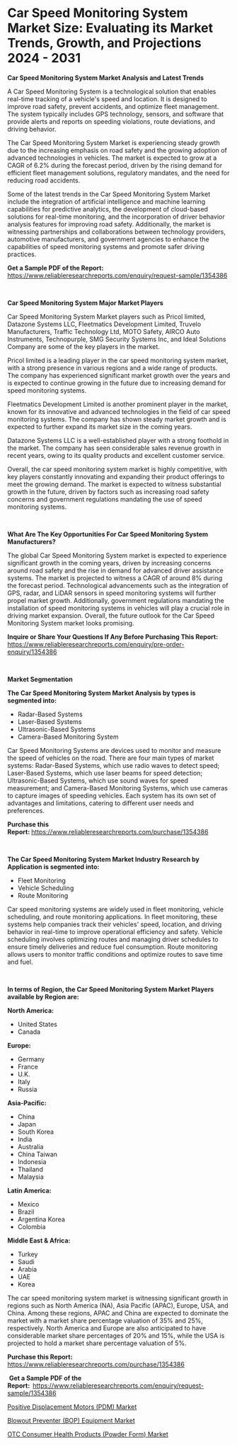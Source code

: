 <p><h1>Car Speed Monitoring System Market Size: Evaluating its Market Trends, Growth, and Projections 2024 - 2031</h1></p><p><strong>Car Speed Monitoring System Market Analysis and Latest Trends</strong></p>
<p><p>A Car Speed Monitoring System is a technological solution that enables real-time tracking of a vehicle's speed and location. It is designed to improve road safety, prevent accidents, and optimize fleet management. The system typically includes GPS technology, sensors, and software that provide alerts and reports on speeding violations, route deviations, and driving behavior.</p><p>The Car Speed Monitoring System Market is experiencing steady growth due to the increasing emphasis on road safety and the growing adoption of advanced technologies in vehicles. The market is expected to grow at a CAGR of 6.2% during the forecast period, driven by the rising demand for efficient fleet management solutions, regulatory mandates, and the need for reducing road accidents.</p><p>Some of the latest trends in the Car Speed Monitoring System Market include the integration of artificial intelligence and machine learning capabilities for predictive analytics, the development of cloud-based solutions for real-time monitoring, and the incorporation of driver behavior analysis features for improving road safety. Additionally, the market is witnessing partnerships and collaborations between technology providers, automotive manufacturers, and government agencies to enhance the capabilities of speed monitoring systems and promote safer driving practices.</p></p>
<p><strong>Get a Sample PDF of the Report:&nbsp;</strong> <a href="https://www.reliableresearchreports.com/enquiry/request-sample/1354386">https://www.reliableresearchreports.com/enquiry/request-sample/1354386</a></p>
<p>&nbsp;</p>
<p><strong>Car Speed Monitoring System Major Market Players</strong></p>
<p><p>Car Speed Monitoring System Market players such as Pricol limited, Datazone Systems LLC, Fleetmatics Development Limited, Truvelo Manufacturers, Traffic Technology Ltd, MOTO Safety, AIRCO Auto Instruments, Technopurple, SMG Security Systems Inc, and Ideal Solutions Company are some of the key players in the market.</p><p>Pricol limited is a leading player in the car speed monitoring system market, with a strong presence in various regions and a wide range of products. The company has experienced significant market growth over the years and is expected to continue growing in the future due to increasing demand for speed monitoring systems.</p><p>Fleetmatics Development Limited is another prominent player in the market, known for its innovative and advanced technologies in the field of car speed monitoring systems. The company has shown steady market growth and is expected to further expand its market size in the coming years.</p><p>Datazone Systems LLC is a well-established player with a strong foothold in the market. The company has seen considerable sales revenue growth in recent years, owing to its quality products and excellent customer service.</p><p>Overall, the car speed monitoring system market is highly competitive, with key players constantly innovating and expanding their product offerings to meet the growing demand. The market is expected to witness substantial growth in the future, driven by factors such as increasing road safety concerns and government regulations mandating the use of speed monitoring systems.</p></p>
<p>&nbsp;</p>
<p><strong>What Are The Key Opportunities For Car Speed Monitoring System Manufacturers?</strong></p>
<p><p>The global Car Speed Monitoring System market is expected to experience significant growth in the coming years, driven by increasing concerns around road safety and the rise in demand for advanced driver assistance systems. The market is projected to witness a CAGR of around 8% during the forecast period. Technological advancements such as the integration of GPS, radar, and LiDAR sensors in speed monitoring systems will further propel market growth. Additionally, government regulations mandating the installation of speed monitoring systems in vehicles will play a crucial role in driving market expansion. Overall, the future outlook for the Car Speed Monitoring System market looks promising.</p></p>
<p><strong>Inquire or Share Your Questions If Any Before Purchasing This Report:</strong> <a href="https://www.reliableresearchreports.com/enquiry/pre-order-enquiry/1354386">https://www.reliableresearchreports.com/enquiry/pre-order-enquiry/1354386</a></p>
<p>&nbsp;</p>
<p><strong>Market Segmentation</strong></p>
<p><strong>The Car Speed Monitoring System Market Analysis by types is segmented into:</strong></p>
<p><ul><li>Radar-Based Systems</li><li>Laser-Based Systems</li><li>Ultrasonic-Based Systems</li><li>Camera-Based Monitoring System</li></ul></p>
<p><p>Car Speed Monitoring Systems are devices used to monitor and measure the speed of vehicles on the road. There are four main types of market systems: Radar-Based Systems, which use radio waves to detect speed; Laser-Based Systems, which use laser beams for speed detection; Ultrasonic-Based Systems, which use sound waves for speed measurement; and Camera-Based Monitoring Systems, which use cameras to capture images of speeding vehicles. Each system has its own set of advantages and limitations, catering to different user needs and preferences.</p></p>
<p><strong>Purchase this Report:&nbsp;</strong><a href="https://www.reliableresearchreports.com/purchase/1354386">https://www.reliableresearchreports.com/purchase/1354386</a></p>
<p>&nbsp;</p>
<p><strong>The Car Speed Monitoring System Market Industry Research by Application is segmented into:</strong></p>
<p><ul><li>Fleet Monitoring</li><li>Vehicle Scheduling</li><li>Route Monitoring</li></ul></p>
<p><p>Car speed monitoring systems are widely used in fleet monitoring, vehicle scheduling, and route monitoring applications. In fleet monitoring, these systems help companies track their vehicles' speed, location, and driving behavior in real-time to improve operational efficiency and safety. Vehicle scheduling involves optimizing routes and managing driver schedules to ensure timely deliveries and reduce fuel consumption. Route monitoring allows users to monitor traffic conditions and optimize routes to save time and fuel.</p></p>
<p>&nbsp;</p>
<p><strong>In terms of Region, the Car Speed Monitoring System Market Players available by Region are:</strong></p>
<p>
    <p> <strong> North America: </strong>
        <ul>
            <li>United States</li>
            <li>Canada</li>
        </ul>
        </p> 
    <p> <strong> Europe: </strong>
        <ul>
            <li>Germany</li>
            <li>France</li>
            <li>U.K.</li>
            <li>Italy</li>
            <li>Russia</li>
        </ul>
        </p> 
    <p> <strong> Asia-Pacific: </strong>
        <ul>
            <li>China</li>
            <li>Japan</li>
            <li>South Korea</li>
            <li>India</li>
            <li>Australia</li>
            <li>China Taiwan</li>
            <li>Indonesia</li>
            <li>Thailand</li>
            <li>Malaysia</li>
        </ul>
        </p> 
    <p> <strong> Latin America: </strong>
        <ul>
            <li>Mexico</li>
            <li>Brazil</li>
            <li>Argentina Korea</li>
            <li>Colombia</li>
        </ul>
        </p> 
    <p> <strong> Middle East & Africa: </strong>
        <ul>
            <li>Turkey</li>
            <li>Saudi</li>
            <li>Arabia</li>
            <li>UAE</li>
            <li>Korea</li>
        </ul>
    </p>
    </p>
<p><p>The car speed monitoring system market is witnessing significant growth in regions such as North America (NA), Asia Pacific (APAC), Europe, USA, and China. Among these regions, APAC and China are expected to dominate the market with a market share percentage valuation of 35% and 25%, respectively. North America and Europe are also anticipated to have considerable market share percentages of 20% and 15%, while the USA is projected to hold a market share percentage valuation of 5%.</p></p>
<p><strong>Purchase this Report: </strong><a href="https://www.reliableresearchreports.com/purchase/1354386">https://www.reliableresearchreports.com/purchase/1354386</a></p>
<p>&nbsp;<strong>Get a Sample PDF of the Report:&nbsp;&nbsp;</strong><a href="https://www.reliableresearchreports.com/enquiry/request-sample/1354386">https://www.reliableresearchreports.com/enquiry/request-sample/1354386</a></p>
<p><strong></strong></p>
<p><p><a href="https://view.publitas.com/reportprime-1/positive-displacement-motors-pdm-market-analysis-examines-its-scope-on-growth-opportunities-and-forecasted-trends-spanning-from-2023-to-2030/">Positive Displacement Motors (PDM) Market</a></p><p><a href="https://view.publitas.com/reportprime-1/blowout-preventer-bop-equipment-market-research-report-provides-thorough-industry-overview-which-offers-an-in-depth-analysis-of-product-trends-and-new-market-divisions/">Blowout Preventer (BOP) Equipment Market</a></p><p><a href="https://view.publitas.com/reportprime-1/otc-consumer-health-products-powder-form-market-size-evaluating-its-market-trends-growth-and-projections-2023-2030/">OTC Consumer Health Products (Powder Form) Market</a></p></p>